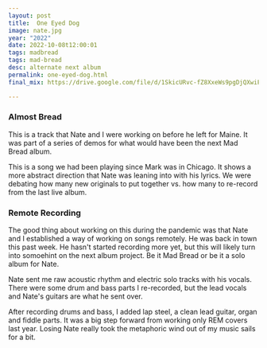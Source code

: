 ```yaml
---
layout: post
title:  One Eyed Dog
image: nate.jpg
year: "2022"
date: 2022-10-08t12:00:01
tags: madbread
tags: mad-bread
desc: alternate next album
permalink: one-eyed-dog.html
final_mix: https://drive.google.com/file/d/1SkicURvc-fZ8XxeWs9pgDjQXwiF42CSS/view?usp=sharing

---
```


### Almost Bread

This is a track that Nate and I were working on before he left for Maine. It was part of a series of demos for what would have been the next Mad Bread album.

This is a song we had been playing since Mark was in Chicago. It shows a more abstract direction that Nate was leaning into with his lyrics. We were debating how many new originals to put together vs. how many to re-record from the last live album.

### Remote Recording

The good thing about working on this during the pandemic was that Nate and I established a way of working on songs remotely. He was back in town this past week. He hasn't started recording more yet, but this will likely turn into somoehint on the next album project. Be it Mad Bread or be it a solo album for Nate.

Nate sent me raw acoustic rhythm and electric solo tracks with his vocals. There were some drum and bass parts I re-recorded, but the lead vocals and Nate's guitars are what he sent over.

After recording drums and bass, I added lap steel, a clean lead guitar, organ and fiddle parts. It was a big step forward from working only REM covers last year. Losing Nate really took the metaphoric wind out of my music sails for a bit.
